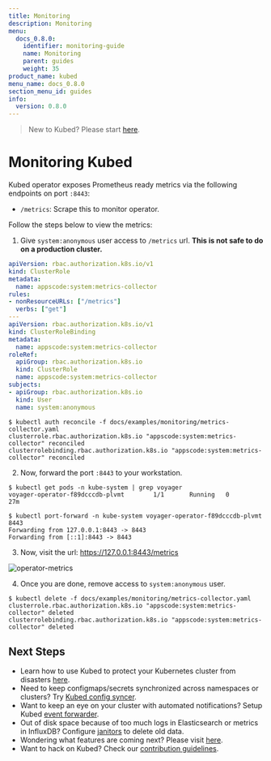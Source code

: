 ```yaml
---
title: Monitoring
description: Monitoring
menu:
  docs_0.8.0:
    identifier: monitoring-guide
    name: Monitoring
    parent: guides
    weight: 35
product_name: kubed
menu_name: docs_0.8.0
section_menu_id: guides
info:
  version: 0.8.0
---
```


> New to Kubed? Please start [here](/docs/0.8.0/concepts/README).

# Monitoring Kubed

Kubed operator exposes Prometheus ready metrics via the following endpoints on port `:8443`:

- `/metrics`: Scrape this to monitor operator.

Follow the steps below to view the metrics:

1. Give `system:anonymous` user access to `/metrics` url. **This is not safe to do on a production cluster.**

```yaml
apiVersion: rbac.authorization.k8s.io/v1
kind: ClusterRole
metadata:
  name: appscode:system:metrics-collector
rules:
- nonResourceURLs: ["/metrics"]
  verbs: ["get"]
---
apiVersion: rbac.authorization.k8s.io/v1
kind: ClusterRoleBinding
metadata:
  name: appscode:system:metrics-collector
roleRef:
  apiGroup: rbac.authorization.k8s.io
  kind: ClusterRole
  name: appscode:system:metrics-collector
subjects:
- apiGroup: rbac.authorization.k8s.io
  kind: User
  name: system:anonymous
```

```console
$ kubectl auth reconcile -f docs/examples/monitoring/metrics-collector.yaml
clusterrole.rbac.authorization.k8s.io "appscode:system:metrics-collector" reconciled
clusterrolebinding.rbac.authorization.k8s.io "appscode:system:metrics-collector" reconciled
```

2. Now, forward the port `:8443` to your workstation.

```
$ kubectl get pods -n kube-system | grep voyager
voyager-operator-f89dcccdb-plvmt        1/1       Running   0          27m

$ kubectl port-forward -n kube-system voyager-operator-f89dcccdb-plvmt 8443
Forwarding from 127.0.0.1:8443 -> 8443
Forwarding from [::1]:8443 -> 8443
```

3. Now, visit the url: https://127.0.0.1:8443/metrics

![operator-metrics](/docs/0.8.0/images/monitoring/operator-metrics.png)

4. Once you are done, remove access to `system:anonymous` user.

```console
$ kubectl delete -f docs/examples/monitoring/metrics-collector.yaml
clusterrole.rbac.authorization.k8s.io "appscode:system:metrics-collector" deleted
clusterrolebinding.rbac.authorization.k8s.io "appscode:system:metrics-collector" deleted
```

## Next Steps
 - Learn how to use Kubed to protect your Kubernetes cluster from disasters [here](/docs/0.8.0/guides/disaster-recovery/).
 - Need to keep configmaps/secrets synchronized across namespaces or clusters? Try [Kubed config syncer](/docs/0.8.0/guides/config-syncer/).
 - Want to keep an eye on your cluster with automated notifications? Setup Kubed [event forwarder](/docs/0.8.0/guides/cluster-events/).
 - Out of disk space because of too much logs in Elasticsearch or metrics in InfluxDB? Configure [janitors](/docs/0.8.0/guides/janitors) to delete old data.
 - Wondering what features are coming next? Please visit [here](/docs/0.8.0/roadmap).
 - Want to hack on Kubed? Check our [contribution guidelines](/docs/0.8.0/CONTRIBUTING).
